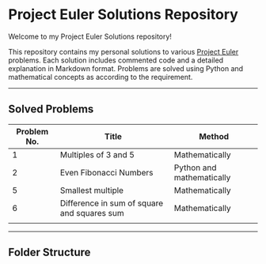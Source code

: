 # Project Euler Solutions Repository 

Welcome to my Project Euler Solutions repository!

This repository contains my personal solutions to various [Project Euler](https://projecteuler.net/) problems. Each solution includes commented code and a detailed explanation in Markdown format. Problems are solved using Python and mathematical concepts as according to the requirement.

---

## Solved Problems

| Problem No. | Title                          |  Method                      |
|-------------|--------------------------------|------------------------------|
| 1           | Multiples of 3 and 5           | Mathematically               |
| 2           | Even Fibonacci Numbers         | Python and mathematically      |
| 5           | Smallest multiple              | Mathematically 
| 6           | Difference in sum of square and squares sum | Mathematically      |
|             |                                |                            

------

## Folder Structure
